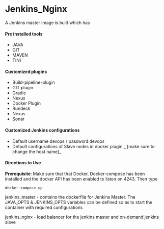 # Jenkins_Nginx

A Jenkins master image is built which has 
#### Pre installed tools
* JAVA
* GIT
* MAVEN
* TINI

#### Customized plugins 
* Build-pipeline-plugin
* GIT plugin
* Gradle
* Nexus
* Docker Plugin
* Rundeck
* Nexus
* Sonar

#### Customized Jenkins configurations 

* Default username devops / password devops 
* Default configurations of Slave nodes in docker plugin _ [make sure to change the host name]_

#### Directions to Use
**Prerequisite**: Make sure that that Docker, Docker-compose has been installed and the docker API has been enabled to listen on 4243. Then type

`docker-compose up`

jenkins_master - contains the dockerfile for Jenkins Master. The JAVA_OPTS & JENKINS_OPTS variables can be defined so as to start the container with required configurations 

jenkins_nginx - load balancer for the jenkins master and on-demand jenkins slave 
